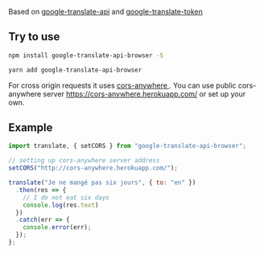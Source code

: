 Based on [google-translate-api](https://github.com/matheuss/google-translate-api) and [google-translate-token](https://github.com/matheuss/google-translate-token)

## Try to use

```bash
npm install google-translate-api-browser -S
```

```bash
yarn add google-translate-api-browser
```

For cross origin requests it uses [cors-anywhere
](https://github.com/Rob--W/cors-anywhere). You can use public cors-anywhere server https://cors-anywhere.herokuapp.com/ or set up your own.

## Example

```javascript
import translate, { setCORS } from "google-translate-api-browser";

// setting up cors-anywhere server address
setCORS("http://cors-anywhere.herokuapp.com/");

translate("Je ne mangé pas six jours", { to: "en" })
  .then(res => {
    // I do not eat six days
    console.log(res.text)
  })
  .catch(err => {
    console.error(err);
  });
};

```
